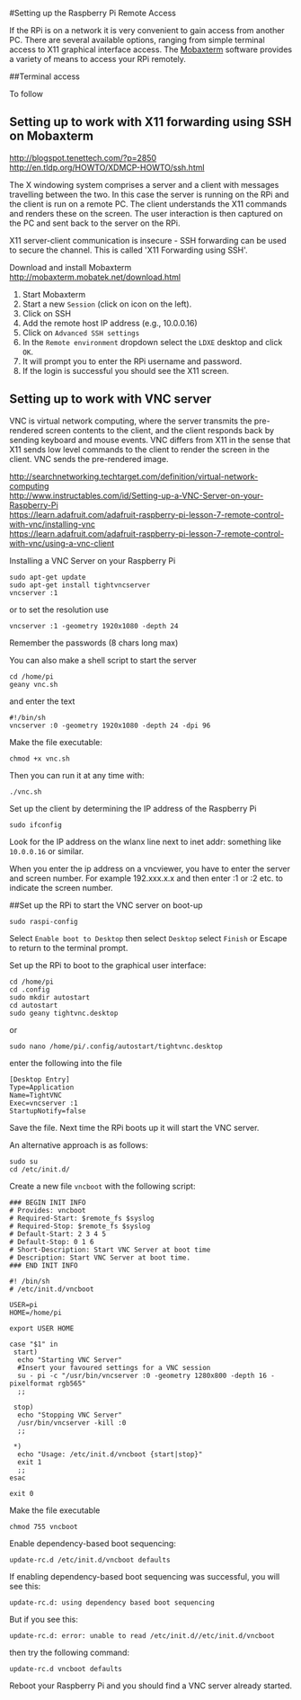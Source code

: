#Setting up the Raspberry Pi Remote Access

If the RPi is on a network it is very convenient to gain access from another PC.  There are several available options, ranging from simple terminal access to X11 graphical interface access.  The [Mobaxterm](http://mobaxterm.mobatek.net/download.html) software provides a variety of means to access your RPi remotely.



##Terminal access

To follow

## Setting up to work with X11 forwarding using SSH on Mobaxterm

<http://blogspot.tenettech.com/?p=2850>  
<http://en.tldp.org/HOWTO/XDMCP-HOWTO/ssh.html>  

The X windowing system comprises a server and a client with messages travelling between the two.  In this case the server is running on the RPi and the client is run on a remote PC.  The client understands the X11 commands and renders these on the screen.  The user interaction is then captured on the PC and sent back to the server on the RPi.

X11 server-client communication is insecure - SSH forwarding can be used to secure the channel. This is called 'X11 Forwarding using SSH'.  

Download and install Mobaxterm <http://mobaxterm.mobatek.net/download.html>

1. Start Mobaxterm
2. Start a new `Session` (click on icon on the left).  
1. Click on SSH 
1. Add the remote host IP address (e.g., 10.0.0.16)
3. Click on `Advanced SSH settings`
4. In the `Remote environment` dropdown select the `LDXE` desktop and click `OK`.
5. It will prompt you to enter the RPi username and password.
6. If the login is successful you should see the X11 screen.

## Setting up to work with VNC server

VNC is virtual network computing, where the server transmits the pre-rendered screen contents to the client, and the client responds back by sending keyboard and mouse events. VNC differs from X11 in the sense that X11 sends low level commands to the client to render the screen in the client.  VNC sends the pre-rendered image.

<http://searchnetworking.techtarget.com/definition/virtual-network-computing>  
<http://www.instructables.com/id/Setting-up-a-VNC-Server-on-your-Raspberry-Pi>  
<https://learn.adafruit.com/adafruit-raspberry-pi-lesson-7-remote-control-with-vnc/installing-vnc>  
<https://learn.adafruit.com/adafruit-raspberry-pi-lesson-7-remote-control-with-vnc/using-a-vnc-client>

Installing a VNC Server on your Raspberry Pi

    sudo apt-get update
    sudo apt-get install tightvncserver
	vncserver :1

or to set the resolution use

	vncserver :1 -geometry 1920x1080 -depth 24

Remember the passwords (8 chars long max)

You can also make a shell script to start the server

	cd /home/pi
	geany vnc.sh

and enter the text

	#!/bin/sh
	vncserver :0 -geometry 1920x1080 -depth 24 -dpi 96

Make the file executable:

	chmod +x vnc.sh

Then you can run it at any time with:

	./vnc.sh


Set up the client by determining the IP address of the Raspberry Pi

	sudo ifconfig

Look for the IP address on the wlanx line next to inet addr: something like `10.0.0.16` or similar.

When you enter the ip address on a vncviewer, you have to enter the server and screen number. 
For example 192.xxx.x.x and then enter :1 or :2 etc. to indicate the screen number. 

##Set up the RPi to start the VNC server on boot-up

	sudo raspi-config

Select `Enable boot to Desktop` then select `Desktop` select `Finish` or  Escape to return to the terminal prompt.

Set up the RPi to boot to the graphical user interface:

	cd /home/pi
	cd .config
	sudo mkdir autostart
	cd autostart
	sudo geany tightvnc.desktop

or 
	
	sudo nano /home/pi/.config/autostart/tightvnc.desktop

enter the following into the file

	[Desktop Entry]
	Type=Application
	Name=TightVNC
	Exec=vncserver :1
	StartupNotify=false

Save the file. Next time the RPi boots up it will start the VNC server.

An alternative approach is as follows:

	sudo su
	cd /etc/init.d/

Create a new file `vncboot` with the following script:

	### BEGIN INIT INFO
	# Provides: vncboot
	# Required-Start: $remote_fs $syslog
	# Required-Stop: $remote_fs $syslog
	# Default-Start: 2 3 4 5
	# Default-Stop: 0 1 6
	# Short-Description: Start VNC Server at boot time
	# Description: Start VNC Server at boot time.
	### END INIT INFO
	
	#! /bin/sh
	# /etc/init.d/vncboot
	
	USER=pi
	HOME=/home/pi
	
	export USER HOME
	
	case "$1" in
	 start)
	  echo "Starting VNC Server"
	  #Insert your favoured settings for a VNC session
	  su - pi -c "/usr/bin/vncserver :0 -geometry 1280x800 -depth 16 -pixelformat rgb565"
	  ;;
	
	 stop)
	  echo "Stopping VNC Server"
	  /usr/bin/vncserver -kill :0
	  ;;
	
	 *)
	  echo "Usage: /etc/init.d/vncboot {start|stop}"
	  exit 1
	  ;;
	esac
	
	exit 0

Make the file executable

	chmod 755 vncboot

Enable dependency-based boot sequencing:

	update-rc.d /etc/init.d/vncboot defaults

If enabling dependency-based boot sequencing was successful, you will see this:

	update-rc.d: using dependency based boot sequencing

But if you see this:

	update-rc.d: error: unable to read /etc/init.d//etc/init.d/vncboot

then try the following command:

	update-rc.d vncboot defaults

Reboot your Raspberry Pi and you should find a VNC server already started.






